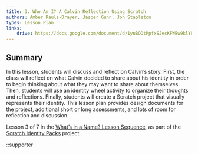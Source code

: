 ```yaml
---
title: 3. Who Am I? A Calvin Reflection Using Scratch
authors: Amber Rauls-Drayer, Jasper Gunn, Jon Stapleton
types: Lesson Plan
links:
    drive: https://docs.google.com/document/d/1yuBQDtMpfxSJecKFWBw9klYF55c3L-waNZFqq91PvGI/edit#heading=h.joty0v63l5oi
---
```


## Summary

In this lesson, students will discuss and reflect on Calvin’s story. First, the class will reflect on what Calvin decided to share about his identity in order to begin thinking about what they may want to share about themselves. Then, students will use an identity wheel activity to organize their thoughts and reflections. Finally, students will create a Scratch project that visually represents their identity. This lesson plan provides design documents for the project, additional short or long assessments, and lots of room for reflection and discussion. 

Lesson 3 of 7 in the [What’s in a Name? Lesson Sequence](/library/browse/scratch-identity-packs/whats-in-a-name), as part of the [Scratch Identity Packs](/library/browse/scratch-identity-packs) project.

::supporter